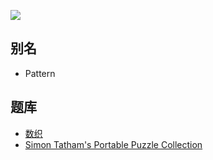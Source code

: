 ![](https://www.chiark.greenend.org.uk/~sgtatham/puzzles/pattern-web.png)

## 别名
- Pattern

## 题库
- [数织](https://cn.puzzle-nonograms.com/)
- [Simon Tatham's Portable Puzzle Collection](https://www.chiark.greenend.org.uk/~sgtatham/puzzles/js/pattern.html)